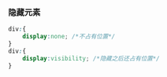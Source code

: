 ### 隐藏元素

```css
div:{
    display:none; /*不占有位置*/
}
div:{
    display:visibility; /*隐藏之后还占有位置*/
}
```

